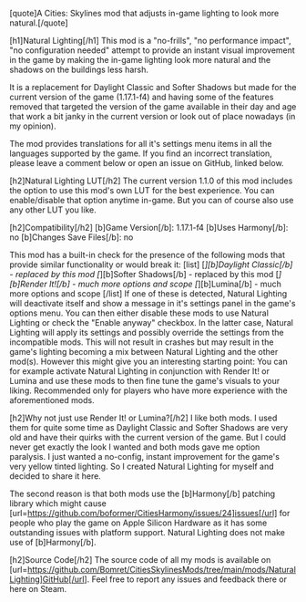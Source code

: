 [quote]A Cities: Skylines mod that adjusts in-game lighting to look more natural.[/quote]

[h1]Natural Lighting[/h1]
This mod is a "no-frills", "no performance impact", "no configuration needed" attempt to provide an instant visual improvement in the game by making the in-game lighting look more natural and the shadows on the buildings less harsh.

It is a replacement for Daylight Classic and Softer Shadows but made for the current version of the game (1.17.1-f4) and having some of the features removed that targeted the version of the game available in their day and age that work a bit janky in the current version or look out of place nowadays (in my opinion).

The mod provides translations for all it's settings menu items in all the languages supported by the game. If you find an incorrect translation, please leave a comment below or open an issue on GitHub, linked below.

[h2]Natural Lighting LUT[/h2]
The current version 1.1.0 of this mod includes the option to use this mod's own LUT for the best experience. You can enable/disable that option anytime in-game. But you can of course also use any other LUT you like.

[h2]Compatibility[/h2]
[b]Game Version[/b]: 1.17.1-f4
[b]Uses Harmony[/b]: no
[b]Changes Save Files[/b]: no

This mod has a built-in check for the presence of the following mods that provide similar functionality or would break it:
[list]
    [*][b]Daylight Classic[/b] - replaced by this mod
    [*][b]Softer Shadows[/b] - replaced by this mod
    [*][b]Render It![/b] - much more options and scope
    [*][b]Lumina[/b] - much more options and scope
[/list]
If one of these is detected, Natural Lighting will deactivate itself and show a message in it's settings panel in the game's options menu. You can then either disable these mods to use Natural Lighting or check the "Enable anyway" checkbox. In the latter case, Natural Lighting will apply its settings and possibly override the settings from the incompatible mods. This will not result in crashes but may result in the game's lighting becoming a mix between Natural Lighting and the other mod(s). However this might give you an interesting starting point: You can for example activate Natural Lighting in conjunction with Render It! or Lumina and use these mods to then fine tune the game's visuals to your liking. Recommended only for players who have more experience with the aforementioned mods.

[h2]Why not just use Render It! or Lumina?[/h2]
I like both mods. I used them for quite some time as Daylight Classic and Softer Shadows are very old and have their quirks with the current version of the game. But I could never get exactly the look I wanted and both mods gave me option paralysis. I just wanted a no-config, instant improvement for the game's very yellow tinted lighting. So I created Natural Lighting for myself and decided to share it here.

The second reason is that both mods use the [b]Harmony[/b] patching library which might cause [url=https://github.com/boformer/CitiesHarmony/issues/24]issues[/url] for people who play the game on Apple Silicon Hardware as it has some outstanding issues with platform support. Natural Lighting does not make use of [b]Harmony[/b].

[h2]Source Code[/h2]
The source code of all my mods is available on [url=https://github.com/Bomret/CitiesSkylinesMods/tree/main/mods/NaturalLighting]GitHub[/url]. Feel free to report any issues and feedback there or here on Steam.